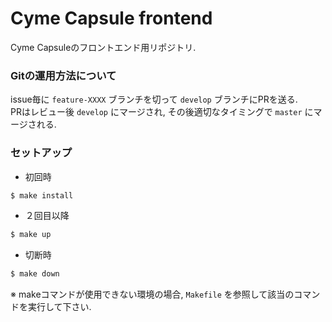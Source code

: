 # Cyme Capsule frontend
Cyme Capsuleのフロントエンド用リポジトリ.

### Gitの運用方法について

issue毎に `feature-XXXX` ブランチを切って `develop` ブランチにPRを送る.  
PRはレビュー後 `develop` にマージされ, その後適切なタイミングで `master` にマージされる.

### セットアップ

- 初回時

```bash
$ make install
```

- ２回目以降

```bash
$ make up
```

- 切断時

```bash
$ make down
```

※ makeコマンドが使用できない環境の場合, `Makefile` を参照して該当のコマンドを実行して下さい.
